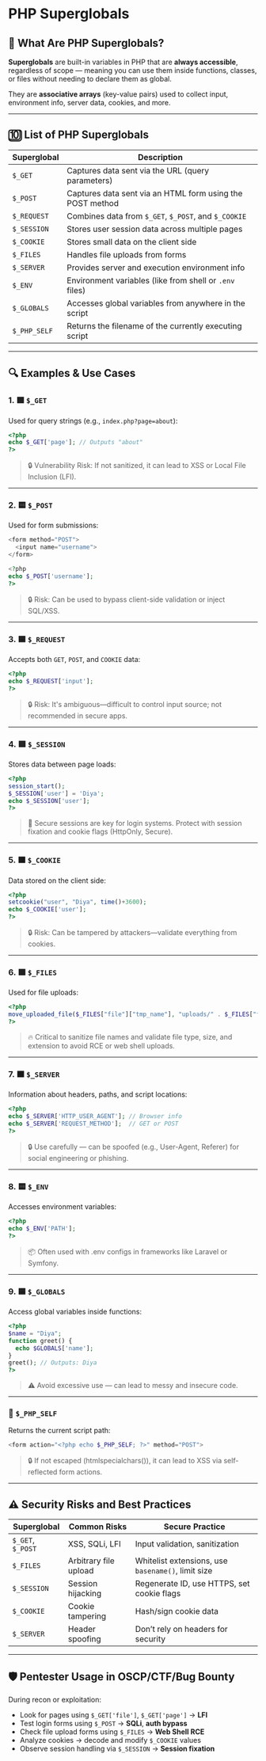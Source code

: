 # PHP Superglobals

## 🧠 What Are PHP Superglobals?

**Superglobals** are built-in variables in PHP that are **always accessible**, regardless of scope — meaning you can use them inside functions, classes, or files without needing to declare them as global.

They are **associative arrays** (key-value pairs) used to collect input, environment info, server data, cookies, and more.

---

## 🔟 List of PHP Superglobals

| Superglobal | Description |
| --- | --- |
| `$_GET` | Captures data sent via the URL (query parameters) |
| `$_POST` | Captures data sent via an HTML form using the POST method |
| `$_REQUEST` | Combines data from `$_GET`, `$_POST`, and `$_COOKIE` |
| `$_SESSION` | Stores user session data across multiple pages |
| `$_COOKIE` | Stores small data on the client side |
| `$_FILES` | Handles file uploads from forms |
| `$_SERVER` | Provides server and execution environment info |
| `$_ENV` | Environment variables (like from shell or `.env` files) |
| `$_GLOBALS` | Accesses global variables from anywhere in the script |
| `$_PHP_SELF` | Returns the filename of the currently executing script |

---

## 🔍 Examples & Use Cases

### 1. 🟩 `$_GET`

Used for query strings (e.g., `index.php?page=about`):

```php
<?php
echo $_GET['page']; // Outputs "about"
?>

```

> 🔒 Vulnerability Risk: If not sanitized, it can lead to XSS or Local File Inclusion (LFI).
> 

---

### 2. 🟨 `$_POST`

Used for form submissions:

```php
<form method="POST">
  <input name="username">
</form>

<?php
echo $_POST['username'];
?>

```

> 🔒 Risk: Can be used to bypass client-side validation or inject SQL/XSS.
> 

---

### 3. 🟦 `$_REQUEST`

Accepts both `GET`, `POST`, and `COOKIE` data:

```php
<?php
echo $_REQUEST['input'];
?>

```

> 🔒 Risk: It's ambiguous—difficult to control input source; not recommended in secure apps.
> 

---

### 4. 🟥 `$_SESSION`

Stores data between page loads:

```php
<?php
session_start();
$_SESSION['user'] = 'Diya';
echo $_SESSION['user'];
?>

```

> 🔐 Secure sessions are key for login systems. Protect with session fixation and cookie flags (HttpOnly, Secure).
> 

---

### 5. 🟧 `$_COOKIE`

Data stored on the client side:

```php
<?php
setcookie("user", "Diya", time()+3600);
echo $_COOKIE['user'];
?>

```

> 🔒 Risk: Can be tampered by attackers—validate everything from cookies.
> 

---

### 6. 🟪 `$_FILES`

Used for file uploads:

```php
<?php
move_uploaded_file($_FILES["file"]["tmp_name"], "uploads/" . $_FILES["file"]["name"]);
?>

```

> 🔥 Critical to sanitize file names and validate file type, size, and extension to avoid RCE or web shell uploads.
> 

---

### 7. 🟫 `$_SERVER`

Information about headers, paths, and script locations:

```php
<?php
echo $_SERVER['HTTP_USER_AGENT']; // Browser info
echo $_SERVER['REQUEST_METHOD'];  // GET or POST
?>

```

> 🔒 Use carefully — can be spoofed (e.g., User-Agent, Referer) for social engineering or phishing.
> 

---

### 8. 🟨 `$_ENV`

Accesses environment variables:

```php
<?php
echo $_ENV['PATH'];
?>

```

> 📦 Often used with .env configs in frameworks like Laravel or Symfony.
> 

---

### 9. 🟦 `$_GLOBALS`

Access global variables inside functions:

```php
<?php
$name = "Diya";
function greet() {
  echo $GLOBALS['name'];
}
greet(); // Outputs: Diya
?>

```

> ⚠️ Avoid excessive use — can lead to messy and insecure code.
> 

---

### 🔹 `$_PHP_SELF`

Returns the current script path:

```php
<form action="<?php echo $_PHP_SELF; ?>" method="POST">

```

> 🔒 If not escaped (htmlspecialchars()), it can lead to XSS via self-reflected form actions.
> 

---

## ⚠️ Security Risks and Best Practices

| Superglobal | Common Risks | Secure Practice |
| --- | --- | --- |
| `$_GET`, `$_POST` | XSS, SQLi, LFI | Input validation, sanitization |
| `$_FILES` | Arbitrary file upload | Whitelist extensions, use `basename()`, limit size |
| `$_SESSION` | Session hijacking | Regenerate ID, use HTTPS, set cookie flags |
| `$_COOKIE` | Cookie tampering | Hash/sign cookie data |
| `$_SERVER` | Header spoofing | Don’t rely on headers for security |

---

## 🛡️ Pentester Usage in OSCP/CTF/Bug Bounty

During recon or exploitation:

- Look for pages using `$_GET['file']`, `$_GET['page']` → **LFI**
- Test login forms using `$_POST` → **SQLi**, **auth bypass**
- Check file upload forms using `$_FILES` → **Web Shell RCE**
- Analyze cookies → decode and modify `$_COOKIE` values
- Observe session handling via `$_SESSION` → **Session fixation**
